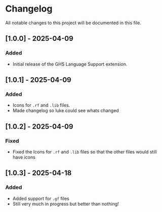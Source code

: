 # Changelog

All notable changes to this project will be documented in this file.

## [1.0.0] - 2025-04-09
### Added
- Initial release of the GHS Language Support extension.

## [1.0.1] - 2025-04-09
### Added
- Icons for `.rf` and `.lib` files.
- Made changelog so luke could see whats changed

## [1.0.2] - 2025-04-09
### Fixed
- Fixed the Icons for `.rf` and `.lib` files so that the other files would still have icons 

## [1.0.3] - 2025-04-18
### Added
- Added support for `.gf` files 
- Still very much in progress but better than nothing! 

